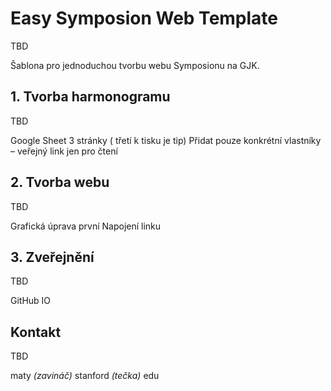 # Easy Symposion Web Template

TBD

Šablona pro jednoduchou tvorbu webu Symposionu na GJK.

## 1. Tvorba harmonogramu

TBD

Google Sheet
3 stránky ( třetí k tisku je tip)
Přidat pouze konkrétní vlastníky – veřejný link jen pro čtení

## 2. Tvorba webu

TBD

Grafická úprava první
Napojení linku

## 3. Zveřejnění

TBD

GitHub IO

## Kontakt

TBD

maty *(zavináč)* stanford *(tečka)* edu
